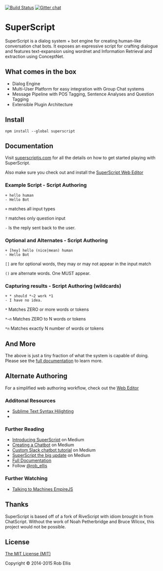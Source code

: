 [![Build Status](https://travis-ci.org/silentrob/superscript.svg?branch=master)](https://travis-ci.org/silentrob/superscript)
[![Gitter chat](https://badges.gitter.im/silentrob/gendocs.png)](https://gitter.im/silentrob/superscript)
# SuperScript

SuperScript is a dialog system + bot engine for creating human-like conversation chat bots. It exposes an expressive script for crafting dialogue and features text-expansion using wordnet and Information Retrieval and extraction using ConceptNet. 

## What comes in the box

* Dialog Engine
* Multi-User Platform for easy integration with Group Chat systems
* Message Pipeline with POS Tagging, Sentence Analyses and Question Tagging
* Extensible Plugin Architecture

## Install

    npm install --global superscript

## Documentation 

Visit [superscriptjs.com](http://superscriptjs.com) for all the details on how to get started playing with SuperScript.

Also make sure you check out and install the [SuperScript Web Editor](https://github.com/silentrob/superscript-editor)


### Example Script - Script Authoring

    + hello human
    - Hello Bot

`+` matches all input types

`?` matches only question input

`-` Is the reply sent back to the user.

    
### Optional and Alternates - Script Authoring
    
    + [hey] hello (nice|mean) human
    - Hello Bot

`[]` are for optional words, they may or may not appear in the input match

`()` are alternate words. One MUST appear.

### Capturing results - Script Authoring (wildcards)

    + * should *~2 work *1
    - I have no idea.

`*` Matches ZERO or more words or tokens

`*~n` Matches ZERO to N words or tokens

`*n` Matches exactly N number of words or tokens


## And More

The above is just a tiny fraction of what the system is capable of doing. Please see the [full documentation](http://superscriptjs.com) to learn more.

## Alternate Authoring 

For a simplified web authoring workflow, check out the [Web Editor](https://github.com/silentrob/superscript-editor)

### Additonal Resources

* [Sublime Text Syntax Hilighting](https://github.com/mariusursache/superscript-sublimetext)
* 
### Further Reading

* [Introducing SuperScript](https://medium.com/@rob_ellis/superscript-ce40e9720bef) on Medium
* [Creating a Chatbot](https://medium.com/@rob_ellis/creating-a-chat-bot-42861e6a2acd) on Medium
* [Custom Slack chatbot tutorial](https://medium.com/@rob_ellis/slack-superscript-rise-of-the-bots-bba8506a043c) on Medium
* [SuperScript the big update](https://medium.com/@rob_ellis/superscript-the-big-update-3fa8099ab89a) on Medium
* [Full Documentation](http://superscriptjs.com/documentation/scripting)
* Follow [@rob_ellis](https://twitter.com/rob_ellis)

### Further Watching

* [Talking to Machines EmpireJS](https://www.youtube.com/watch?v=uKqO6HCKSBg)

## Thanks

SuperScript is based off of a fork of RiveScript with idiom brought in from ChatScript. Without the work of Noah Petherbridge and Bruce Wilcox, this project would not be possible. 

## License

[The MIT License (MIT)](LICENSE.md)

Copyright © 2014-2015 Rob Ellis
